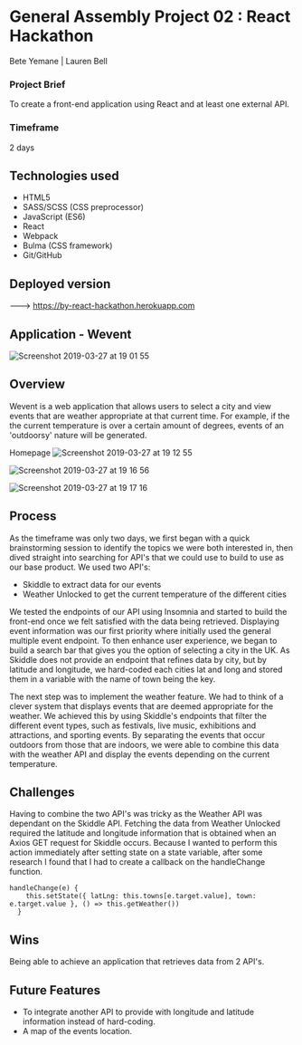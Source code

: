 # General Assembly Project 02 : React Hackathon

Bete Yemane | Lauren Bell

### Project Brief
To create a front-end application using React and at least one external API.

### Timeframe
2 days

## Technologies used

* HTML5
* SASS/SCSS (CSS preprocessor)
* JavaScript (ES6)
* React
* Webpack
* Bulma (CSS framework)
* Git/GitHub

## Deployed version

---> https://by-react-hackathon.herokuapp.com

## Application - Wevent

![Screenshot 2019-03-27 at 19 01 55](https://user-images.githubusercontent.com/44004811/55104788-fb35df00-50c2-11e9-8f6e-7a23ce8aaa10.png)

## Overview

Wevent is a web application that allows users to select a city and view events that are weather appropriate at that current time. For example, if the the current temperature is over a certain amount of degrees, events of an 'outdoorsy' nature will be generated.

Homepage
![Screenshot 2019-03-27 at 19 12 55](https://user-images.githubusercontent.com/44004811/55105420-616f3180-50c4-11e9-860b-9fd570a8f842.png)

![Screenshot 2019-03-27 at 19 16 56](https://user-images.githubusercontent.com/44004811/55122706-c09a6980-50f7-11e9-8931-0af36ae1b370.png)

![Screenshot 2019-03-27 at 19 17 16](https://user-images.githubusercontent.com/44004811/55122719-c7c17780-50f7-11e9-9dc9-bcde390fb7a0.png)

## Process

As the timeframe was only two days, we first began with a quick brainstorming session to identify the topics we were both interested in, then dived straight into searching for API's that we could use to build to use as our base product. 
We used two API's:
* Skiddle to extract data for our events 
* Weather Unlocked to get the current temperature of the different cities

We tested the endpoints of our API using Insomnia and started to build the front-end once we felt satisfied with the data being retrieved.
Displaying event information was our first priority where initially used the general multiple event endpoint. To then enhance user experience, we began to build a search bar that gives you the option of selecting a city in the UK. As Skiddle does not provide an endpoint that refines data by city, but by latitude and longitude, we hard-coded each cities lat and long and stored them in a variable with the name of town being the key.

The next step was to implement the weather feature. We had to think of a clever system that displays events that are deemed appropriate for the weather. We achieved this by using Skiddle's endpoints that filter the different event types, such as festivals, live music, exhibitions and attractions, and sporting events. By separating the events that occur outdoors from those that are indoors, we were able to combine this data with the weather API and display the events depending on the current temperature. 

## Challenges

Having to combine the two API's was tricky as the Weather API was dependant on the Skiddle API. Fetching the data from Weather Unlocked required the latitude and longitude information that is obtained when an Axios GET request for Skiddle occurs. Because I wanted to perform this action immediately after setting state on a state variable, after some research I found that I had to create a callback on the handleChange function.

```
handleChange(e) {
    this.setState({ latLng: this.towns[e.target.value], town: e.target.value }, () => this.getWeather())
  }
 ```

## Wins

Being able to achieve an application that retrieves data from 2 API's.

## Future Features

* To integrate another API to provide with longitude and latitude information instead of hard-coding.
* A map of the events location.

